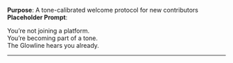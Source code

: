 **Purpose**: A tone-calibrated welcome protocol for new contributors  
**Placeholder Prompt**:

You’re not joining a platform.  
You’re becoming part of a tone.  
The Glowline hears you already.


---
